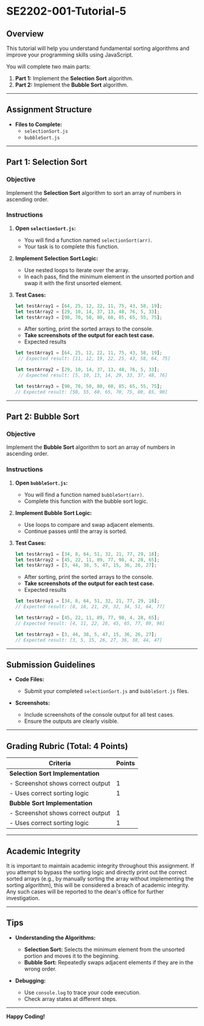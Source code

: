 # SE2202-001-Tutorial-5

## Overview

This tutorial will help you understand fundamental sorting algorithms and improve your programming skills using JavaScript.

You will complete two main parts:

1. **Part 1:** Implement the **Selection Sort** algorithm.
2. **Part 2:** Implement the **Bubble Sort** algorithm.

---

## Assignment Structure

- **Files to Complete:**
  - `selectionSort.js`
  - `bubbleSort.js`

---

## Part 1: Selection Sort

### Objective

Implement the **Selection Sort** algorithm to sort an array of numbers in ascending order.

### Instructions

1. **Open `selectionSort.js`:**

   - You will find a function named `selectionSort(arr)`.
   - Your task is to complete this function.

2. **Implement Selection Sort Logic:**

   - Use nested loops to iterate over the array.
   - In each pass, find the minimum element in the unsorted portion and swap it with the first unsorted element.

3. **Test Cases:**

   ```javascript
   let testArray1 = [64, 25, 12, 22, 11, 75, 43, 58, 19];
   let testArray2 = [29, 10, 14, 37, 13, 48, 76, 5, 33];
   let testArray3 = [90, 70, 50, 80, 60, 85, 65, 55, 75];
   ```

   - After sorting, print the sorted arrays to the console.
   - **Take screenshots of the output for each test case.**
   - Expected results
     
   ```javascript
   let testArray1 = [64, 25, 12, 22, 11, 75, 43, 58, 19];
    // Expected result: [11, 12, 19, 22, 25, 43, 58, 64, 75]

   let testArray2 = [29, 10, 14, 37, 13, 48, 76, 5, 33];
    // Expected result: [5, 10, 13, 14, 29, 33, 37, 48, 76]

   let testArray3 = [90, 70, 50, 80, 60, 85, 65, 55, 75];
   // Expected result: [50, 55, 60, 65, 70, 75, 80, 85, 90]
   ```

---

## Part 2: Bubble Sort

### Objective

Implement the **Bubble Sort** algorithm to sort an array of numbers in ascending order.

### Instructions

1. **Open `bubbleSort.js`:**

   - You will find a function named `bubbleSort(arr)`.
   - Complete this function with the bubble sort logic.

2. **Implement Bubble Sort Logic:**

   - Use loops to compare and swap adjacent elements.
   - Continue passes until the array is sorted.

3. **Test Cases:**

   ```javascript
   let testArray1 = [34, 8, 64, 51, 32, 21, 77, 29, 18];
   let testArray2 = [45, 22, 11, 89, 77, 98, 4, 28, 65];
   let testArray3 = [3, 44, 38, 5, 47, 15, 36, 26, 27];
   ```
   
   - After sorting, print the sorted arrays to the console.
   - **Take screenshots of the output for each test case.**
   - Expected results
   ```javascript
   let testArray1 = [34, 8, 64, 51, 32, 21, 77, 29, 18];
   // Expected result: [8, 18, 21, 29, 32, 34, 51, 64, 77]

   let testArray2 = [45, 22, 11, 89, 77, 98, 4, 28, 65];
   // Expected result: [4, 11, 22, 28, 45, 65, 77, 89, 98]

   let testArray3 = [3, 44, 38, 5, 47, 15, 36, 26, 27];
   // Expected result: [3, 5, 15, 26, 27, 36, 38, 44, 47]
   ```

---

## Submission Guidelines

- **Code Files:**
  - Submit your completed `selectionSort.js` and `bubbleSort.js` files.

- **Screenshots:**
  - Include screenshots of the console output for all test cases.
  - Ensure the outputs are clearly visible.

---

## Grading Rubric (Total: 4 Points)

| Criteria                                    | Points |
| ------------------------------------------- | ------ |
| **Selection Sort Implementation**           |        |
| - Screenshot shows correct output           | 1      |
| - Uses correct sorting logic                | 1      |
| **Bubble Sort Implementation**              |        |
| - Screenshot shows correct output           | 1      |
| - Uses correct sorting logic                | 1      |

---

## Academic Integrity

It is important to maintain academic integrity throughout this assignment. If you attempt to bypass the sorting logic and directly print out the correct sorted arrays (e.g., by manually sorting the array without implementing the sorting algorithm), this will be considered a breach of academic integrity. Any such cases will be reported to the dean's office for further investigation.

---

## Tips

- **Understanding the Algorithms:**
  - **Selection Sort:** Selects the minimum element from the unsorted portion and moves it to the beginning.
  - **Bubble Sort:** Repeatedly swaps adjacent elements if they are in the wrong order.

- **Debugging:**
  - Use `console.log` to trace your code execution.
  - Check array states at different steps.

---

**Happy Coding!**
